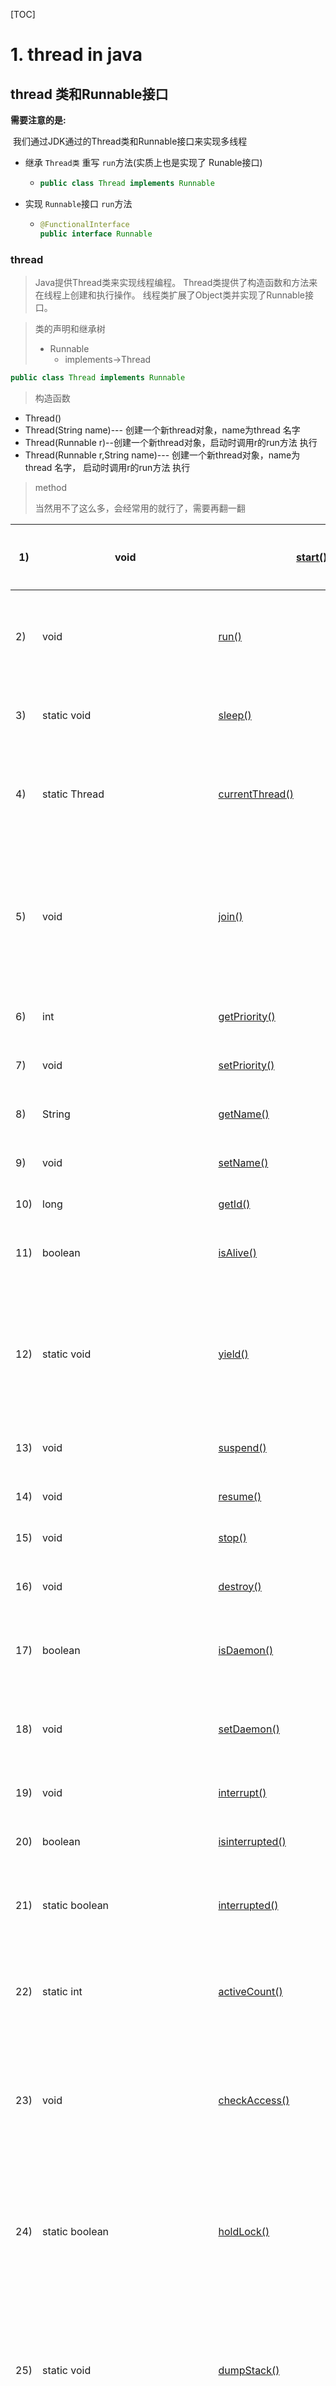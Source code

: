 [TOC]

# 1. thread in java



##  thread 类和Runnable接口



**需要注意的是:**

​	我们通过JDK通过的Thread类和Runnable接口来实现多线程

- 继承 `Thread类` 重写 `run`方法(实质上也是实现了 Runable接口)

  - ```java
    public class Thread implements Runnable
    ```

- 实现 `Runnable`接口 `run`方法

  - ```java
    @FunctionalInterface
    public interface Runnable
    ```

    





### thread

> Java提供Thread类来实现线程编程。 Thread类提供了构造函数和方法来在线程上创建和执行操作。 线程类扩展了Object类并实现了Runnable接口。

> 类的声明和继承树
>
> - Runnable
>   - implements->Thread

```java
public class Thread implements Runnable
```



> 构造函数

- Thread()
- Thread(String name)--- 创建一个新thread对象，name为thread 名字
- Thread(Runnable r)--创建一个新thread对象，启动时调用r的run方法 执行
- Thread(Runnable r,String name)--- 创建一个新thread对象，name为thread 名字， 启动时调用r的run方法 执行



> method
>
> 当然用不了这么多，会经常用的就行了，需要再翻一翻

| 1)   | void                                   | [start()](https://www.javatpoint.com/java-thread-start-method) | 用于启动线程的执行。                                         |
| ---- | -------------------------------------- | ------------------------------------------------------------ | ------------------------------------------------------------ |
| 2)   | void                                   | [run()](https://www.javatpoint.com/java-thread-run-method)   | 用于对线程执行操作，也就是执行体                             |
| 3)   | static void                            | [sleep()](https://www.javatpoint.com/java-thread-sleep-method) | 使线程休眠指定的时间。                                       |
| 4)   | static Thread                          | [currentThread()](https://www.javatpoint.com/java-thread-currentthread-method) | 返回对当前正在执行的线程对象的引用。                         |
| 5)   | void                                   | [join()](https://www.javatpoint.com/java-thread-join-method) | 等待线程死亡。内部调用的是Object类的wait方法实现的；         |
| 6)   | int                                    | [getPriority()](https://www.javatpoint.com/java-thread-getpriority-method) | 返回线程的优先级。                                           |
| 7)   | void                                   | [setPriority()](https://www.javatpoint.com/java-thread-setpriority-method) | 更改线程的优先级。                                           |
| 8)   | String                                 | [getName()](https://www.javatpoint.com/java-thread-getname-method) | 返回线程的名称。                                             |
| 9)   | void                                   | [setName()](https://www.javatpoint.com/java-thread-setname-method) | 改变线程的名称。                                             |
| 10)  | long                                   | [getId()](https://www.javatpoint.com/java-thread-getid-method) | 返回线程的ID                                                 |
| 11)  | boolean                                | [isAlive()](https://www.javatpoint.com/java-thread-isalive-method) | 测试线程是否还活着。                                         |
| 12)  | static void                            | [yield()](https://www.javatpoint.com/java-thread-yield-method) | 使当前正在执行的线程对象暂停，并允许其他线程临时执行。       |
| 13)  | void                                   | [suspend()](https://www.javatpoint.com/java-thread-suspend-method) | 用于挂起线程。                                               |
| 14)  | void                                   | [resume()](https://www.javatpoint.com/java-thread-resume-method) | 恢复挂起的线程。                                             |
| 15)  | void                                   | [stop()](https://www.javatpoint.com/java-thread-stop-method) | 停止线程。                                                   |
| 16)  | void                                   | [destroy()](https://www.javatpoint.com/java-thread-destroy-method) | 销毁线程组及其所有子组。                                     |
| 17)  | boolean                                | [isDaemon()](https://www.javatpoint.com/java-thread-isdaemon-method) | 测试线程是否是守护线程。                                     |
| 18)  | void                                   | [setDaemon()](https://www.javatpoint.com/java-thread-setdaemon-method) | 将线程标记为守护程序或用户线程。                             |
| 19)  | void                                   | [interrupt()](https://www.javatpoint.com/java-thread-interrupt-method) | 中断线程                                                     |
| 20)  | boolean                                | [isinterrupted()](https://www.javatpoint.com/java-thread-isinterrupted-method) | 测试线程是否已被中断。                                       |
| 21)  | static boolean                         | [interrupted()](https://www.javatpoint.com/java-thread-interrupted-method) | 测试是否已中断当前线程。                                     |
| 22)  | static int                             | [activeCount()](https://www.javatpoint.com/java-thread-activecount-method) | 返回当前线程的线程组中活动线程的数量。                       |
| 23)  | void                                   | [checkAccess()](https://www.javatpoint.com/java-thread-checkaccess-method) | 确定当前正在运行的线程是否有权修改该线程。                   |
| 24)  | static boolean                         | [holdLock()](https://www.javatpoint.com/java-thread-holdlock-method) | 当且仅当当前线程在指定对象上持有监视器锁时，它才返回true。   |
| 25)  | static void                            | [dumpStack()](https://www.javatpoint.com/java-thread-dumpstack-method) | 用于将当前线程的堆栈跟踪记录打印到标准错误流。               |
| 26)  | StackTraceElement[]                    | [getStackTrace()](https://www.javatpoint.com/java-thread-getstacktrace-method) | 返回一个表示线程堆栈转储的堆栈跟踪元素数组。                 |
| 27)  | static int                             | [enumerate()](https://www.javatpoint.com/java-thread-enumerate-method) | 用于将每个活动线程的线程组及其子组复制到指定的数组中。       |
| 28)  | Thread.State                           | [getState()](https://www.javatpoint.com/java-thread-getstate-method) | 用于返回线程的状态。                                         |
| 29)  | ThreadGroup                            | [getThreadGroup()](https://www.javatpoint.com/java-thread-getthreadgroup-method) | 用于返回该线程所属的线程组                                   |
| 30)  | String                                 | [toString()](https://www.javatpoint.com/java-thread-tostring-method) | 用于返回此线程的字符串表示形式，包括线程的名称，优先级和线程组。 |
| 31)  | void                                   | [notify()](https://www.javatpoint.com/java-thread-notify-method) | 仅用于通知正在等待特定对象的一个线程。                       |
| 32)  | void                                   | [notifyAll()](https://www.javatpoint.com/java-thread-notifyall-method) | 用于向特定对象的所有等待线程发出通知。                       |
| 33)  | void                                   | [setContextClassLoader()](https://www.javatpoint.com/java-thread-setcontextclassloader-method) | 设置线程的上下文类加载器。                                   |
| 34)  | ClassLoader                            | [getContextClassLoader()](https://www.javatpoint.com/java-thread-getcontextclassloader-method) | 返回线程的上下文类加载器。                                   |
| 35)  | static Thread.UncaughtExceptionHandler | [getDefaultUncaughtExceptionHandler()](https://www.javatpoint.com/java-thread-getdefaultuncaughtexceptionhandler-method) | 当线程由于未捕获的异常突然终止时，它将返回调用的默认处理程序。 |
| 36)  | static void                            | [setDefaultUncaughtExceptionHandler()](https://www.javatpoint.com/java-thread-setdefaultuncaughtexceptionhandler-method) | 设置当线程由于未捕获的异常突然终止时调用的默认处理程序。     |



> 常用的

1. **public void run():** 执行线程
2. **public void start():** 开始执行线程。JVM调用线程run（）方法。
3. **public void sleep(long miliseconds):**使当前正在执行的线程进入休眠状态（暂时停止执行）达指定的毫秒数。
4. **public void join():** 等待线程死亡。
5. **public void join(long miliseconds):** 等待线程死亡并指定毫秒数。
6. **public int getPriority():** returns the priority of the thread.
7. **public int setPriority(int priority):** changes the priority of the thread.
8. **public String getName():** returns the name of the thread.
9. **public void setName(String name):** changes the name of the thread.
10. **public Thread currentThread():** 返回当前正在执行的线程的引用。
11. **public int getId():** returns the id of the thread.
12. **public Thread.State getState():** 返回线程的状态。
13. **public boolean isAlive():** tests if the thread is alive.
14. **public void yield():** 使当前正在执行的线程对象暂时暂停并允许其他线程执行。
15. **public void suspend():** 是用来中止线程
16. **public void resume():** 是用来恢复挂起的线程
17. **public void stop():** 停止线程
18. **public boolean isDaemon():** tests if the thread is a daemon thread.
19. **public void setDaemon(boolean b):** marks the thread as daemon or user thread.
20. **public void interrupt():** 中断线程
21. **public boolean isInterrupted():** 测试线程是否已被中断。
22. **public static boolean interrupted():** 测试当前线程是否已被中断。



> example--01
>
> first demo create thread

```java
package java8.multithreading.thread;

/**
 * @Author: xiaobo
 * @Date: 2020/11/16 0:04
 */
public class thread01 {
    private static class MyThread01 extends Thread {
        @Override
        public void run() {
            System.out.println("执行线程run方法。。。");
        }
    }
    public static void main(String[] args) {
        MyThread01 myThread01 = new MyThread01();
        myThread01.start();
    }
}
//
执行线程run方法。。。
```

==总结：需要调用start方法启动线程。虚拟机为我们创建一个线程，得到该线程得到了时间分片再调用run()方法==



#### 思考

- 如何通过两个线程执行两个任务？
- 如何通过匿名类执行多线程？
- 线程调度程序是什么？
- 抢占式调度和时间分片之间的区别是什么？
- 如果两次启动一个线程会发生什么？
  - 会发生异常
- 如果我们调用run（）方法而不是start（）方法会怎样？
- join方法的目的是什么？
- 如果没有剩余用户线程，为什么JVM终止守护程序线程？
- 关闭钩子(shutdown hook)是什么？
- 垃圾回收是什么？
- finalize（）的目的是什么 
- 什么是gc（）方法？
- 什么是同步？
- 为什么要使用同步？
- 同步方法和同步块有什么区别？
- 执行静态同步的两种方法是什么？
- 什么是死锁以及何时会发生？ 
- 线程间通信还是合作？







### Runnable

> Runnable接口 的作用  旨在由线程执行的任何类实现。
>
>  Runnable接口只有一个名为run（）的方法。
>
> `public void run（）`：用于执行线程的操作。



> example--01
>
> 实现 Runnable接口

```java
package java8.multithreading.thread;

/**
 * @Author: xiaobo
 * @Date: 2020/11/16 1:08
 */
public class Runnable01 implements  Runnable {
    @Override
    public void run() {
        System.out.println("实现runnable接口。。");
    }

    public static void main(String[] args) {
        Runnable run = ()->{
          Runnable01 runnable01 = new   Runnable01();
          runnable01.run();
        };

        new Thread(run).start();
    }
}

```



### Thread类和Runnable接口的比较



- 由于Java“单继承，多实现”的特性，Runnable接口使用起来比Thread更灵活。

- Runnable接口出现更符合面向对象，将线程单独进行对象的封装。

- Runnable接口出现，降低了线程对象和线程任务的耦合性。

- 如果使用线程时不需要使用Thread类的诸多方法，显然使用Runnable接口更为轻量。





## Callable&Future& FutureTask

> 使用`Runnable`和`Thread`来创建一个新的线程。但是它们有一个弊端，就是`run`方法是没有返回值的。而有时候我们希望开启一个线程去执行一个任务，并且这个任务执行完成后有一个返回值。



> JDK中提供 callable 接口和 Future类解决这个问题

### Callable使用



> example--01

```java
package java8.multithreading.thread;

import java.util.concurrent.Callable;
import java.util.concurrent.FutureTask;

/**
 * @Author: xiaobo
 * @Date: 2020/11/16 14:39
 */
public class Callable01 implements Callable<String> {
    @Override
    public String call() throws Exception {
        return "callable--call---......";
    }

    public static void main(String[] args) throws Exception {
        Callable01 callable01 = new Callable01();
        FutureTask<String> stringFutureTask = new FutureTask<String>(callable01);
        Thread thread = new Thread(stringFutureTask);
        thread.start();
        System.out.println(stringFutureTask.get());

    }
}
//
callable--call---......
```





### Future接口

> future接口：

Future接口提供方法来检测任务是否被执行完，等待任务执行完获得结果，也可以设置任务执行的超时时间。

> 类声明或继承树

```java
public interface Future<V> 
```



> method

| boolean | cancel(boolean mayInterruptIfRunning )                       | `cancel`方法是试图取消一个线程的执行。                       |
| ------- | ------------------------------------------------------------ | ------------------------------------------------------------ |
| boolean | isCancelled()                                                | 任务是否已经取消，任务正常完成前将其取消，则返回 `true`      |
| boolean | isDone()                                                     | 任务是否已经完成。需要注意的是如果任务正常终止、异常或取消，都将返回true |
| V       | get()throws InterruptedException, ExecutionException         | 等待任务执行结束，然后获得V类型的结果。InterruptedException 线程被中断异常， ExecutionException任务执行异常，如果任务被取消，还会抛出`CancellationException` |
| V       | get()(long timeout, TimeUnit unit) throws InterruptedException, ExecutionException, TimeoutException | 同上面的get功能一样，多了设置超时时间。参数timeout指定超时时间，uint指定时间的单位，在枚举类TimeUnit中有相关的定义。如果计算超时，将抛出TimeoutException |





### FutureTask类

> FutureTask类：

`FutureTask`是实现的`RunnableFuture`接口的，而`RunnableFuture`接口同时继承了`Runnable`接口和`Future`接口。

FutureTask包装类：可将 Callable转换成 Future 和 Runnable, 它同时实现二者的接口。

> 类声明或继承树

```java
public class FutureTask<V> implements RunnableFuture<V> 
    //
```



> 构造函数

| public FutureTask(Callable<V> callable)        | 装了一个Callable异步执行对象，构造的时候初始化任务对象并且设置初始任务状态 |
| ---------------------------------------------- | ------------------------------------------------------------ |
| public FutureTask(Runnable runnable, V result) | 使用Runnable对象构造，那么就会包装成一个Callable对象,result是返回的结果。构造一个既是 Future<V> 又是 Runnable 的对象。 |



> 方法

protected void set(V v):run成功执行完毕之后，会调用set方法将结果保存到outcome，并且通过CAS修改任务状态

 public V get()：用于获取异步执行结果

public V get(long timeout, TimeUnit unit)：超时模式，就是会判断awaitDone结束之后任务的状态，如果状态还是未完成的就抛出超时异常

private V report(int s) ：report用于输出结果,如果状态是NORMAL就输出结果outcome，

public boolean cancel(boolean mayInterruptIfRunning) ：取消任务

private int awaitDone(boolean timed, long nanos)：阻塞等待获取结果

private void finishCompletion() ：在取消任务、set设置完结果或者setException后会调用该方法，他会唤醒等待的线程并调用钩子方法done()；

private void removeWaiter(WaitNode node)：removeWaiter会尝试移除超时和已经中断的Waiter对象，防止垃圾累积

> example--01

```java
package java8.multithreading.thread;

import java.util.concurrent.*;

/**
 * @Author: xiaobo
 * @Date: 2020/11/16 21:55
 */
public class Fature01 {
    private static class testA implements Callable<String> {
        @Override
        public String call() throws Exception {
            Thread.sleep(2000);
            return "等待两秒...";
        }
    }

    public static void main(String[] args) throws Exception{
        ExecutorService executorService = Executors.newCachedThreadPool();
        FutureTask<String> futureTask = new FutureTask<>(new testA());
        executorService.submit(futureTask);
        // 获取异步执行结果
        System.out.println(futureTask.get());
    }
}
//
等待两秒...
```

==在很多高并发的环境下，有可能Callable和FutureTask会创建多次。FutureTask能够在高并发环境下**确保任务只执行一次**。==





#### FutureTask的状态

> 状态
>
> state是任务的运行状态
>
> 运行状态会在set、setException、cancel方法中终止。
>
> COMPLETING、INTERRUPTING是任务完成后的瞬时状态。

```java
/**
  *
  * state可能的状态转变路径如下：
  * NEW -> COMPLETING -> NORMAL
  * NEW -> COMPLETING -> EXCEPTIONAL
  * NEW -> CANCELLED
  * NEW -> INTERRUPTING -> INTERRUPTED
  */
private volatile int state;
private static final int NEW          = 0; // 初始状态
private static final int COMPLETING   = 1;
private static final int NORMAL       = 2;
private static final int EXCEPTIONAL  = 3;
private static final int CANCELLED    = 4;
private static final int INTERRUPTING = 5;
private static final int INTERRUPTED  = 6;
```

